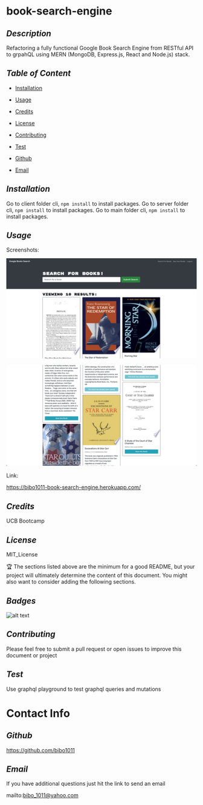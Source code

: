 # book-search-engine
  ## *Description*
   
  Refactoring a fully functional Google Book Search Engine from RESTful API to grpahQL using MERN (MongoDB, Express.js, React and Node.js) stack.

  ## *Table of Content*
  
  * [Installation](#Installation)

  * [Usage](#Usage)

  * [Credits](#Credits)

  * [License](#License)

  * [Contributing](#Contributing)

  * [Test](#Test)

  * [Github](#Github)

  * [Email](#Email)


  ## *Installation*
   
  Go to client folder cli, `npm install` to install packages.
  Go to server folder cli, `npm install` to install packages.
  Go to main folder cli, `npm install` to install packages.

  ## *Usage*
   
  Screenshots:

  ![alt text](https://github.com/bibo1011/book-search-engine/raw/main/client/public/images/screenshots/ch21ss1.png "book search engine ss1")

![alt text](https://github.com/bibo1011/book-search-engine/raw/main/client/public/images/screenshots/ch21ss2.png "book search engine ss2")

Link: 

https://bibo1011-book-search-engine.herokuapp.com/

  ## *Credits*
   
  UCB Bootcamp

  ## *License*
   
  MIT_License

  🏆 The sections listed above are the minimum for a good README, but your project will ultimately determine the content of this document. You might also want to consider adding the following sections.

  ## *Badges*

  ![alt text](https://img.shields.io/badge/license-MIT_License-blueviolet?style=for-the-badge&logo=appveyor "license badge")

  ## *Contributing*
   
  Please feel free to submit a pull request or open issues to improve this document or project

  ## *Test*
   
  Use graphql playground to test graphql queries and mutations

  # Contact Info

  ## *Github*
   
  https://github.com/bibo1011

  ## *Email* 

   If you have additional questions just hit the link to send an email

  mailto:bibo_1011@yahoo.com
